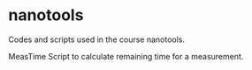 # nanotools
Codes and scripts used in the course nanotools.

MeasTime
Script to calculate remaining time for a measurement.
